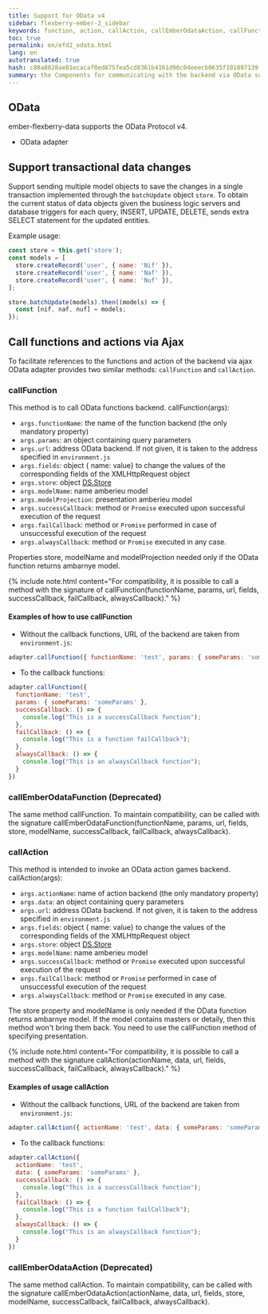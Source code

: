 ```yaml
---
title: Support for OData v4
sidebar: flexberry-ember-2_sidebar
keywords: function, action, callAction, callEmberOdataAction, callFunction, callEmberOdataFunction, batch batchUpdate, batchDelete, batchCreate, batchInsert
toc: true
permalink: en/efd2_odata.html
lang: en
autotranslated: true
hash: c80a8028ae81ecacaf8ed8757ea5cd8361b4161d90c04eeecb0635f101897139
summary: the Components for communicating with the backend via OData support transactional changes to data, call functions and actions via Ajax, examples of usage
---
```


## OData

ember-flexberry-data supports the OData Protocol v4.

* OData adapter

## Support transactional data changes

Support sending multiple model objects to save the changes in a single transaction implemented through the `batchUpdate` object `store`. To obtain the current status of data objects given the business logic servers and database triggers for each query, INSERT, UPDATE, DELETE, sends extra SELECT statement for the updated entities.

Example usage:

```javascript
const store = this.get('store');
const models = [
  store.createRecord('user', { name: 'Nif' }),
  store.createRecord('user', { name: 'Naf' }),
  store.createRecord('user', { name: 'Nuf' }),
];

store.batchUpdate(models).then((models) => {
  const [nif, naf, nuf] = models;
});
```

## Call functions and actions via Ajax

To facilitate references to the functions and action of the backend via ajax OData adapter provides two similar methods: `callFunction` and `callAction`.

### callFunction

This method is to call OData functions backend. callFunction(args):

* `args.functionName`: the name of the function backend (the only mandatory property)
* `args.params`: an object containing query parameters
* `args.url`: address OData backend. If not given, it is taken to the address specified in `environment.js`
* `args.fields`: object { name: value} to change the values of the corresponding fields of the XMLHttpRequest object
* `args.store`: object [DS.Store](https://emberjs.com/api/ember-data/release/classes/DS.Store)
* `args.modelName`: name amberieu model
* `args.modelProjection`: presentation amberieu model
* `args.successCallback`: method or `Promise` executed upon successful execution of the request
* `args.failCallback`: method or `Promise` performed in case of unsuccessful execution of the request
* `args.alwaysCallback`: method or `Promise` executed in any case.

Properties store, modelName and modelProjection needed only if the OData function returns ambarnye model.

{% include note.html content="For compatibility, it is possible to call a method with the signature of callFunction(functionName, params, url, fields, successCallback, failCallback, alwaysCallback)." %}

#### Examples of how to use callFunction

* Without the callback functions, URL of the backend are taken from `environment.js`:

```javascript
adapter.callFunction({ functionName: 'test', params: { someParams: 'someParams' } })
```

* To the callback functions:

```javascript
adapter.callFunction({
  functionName: 'test',
  params: { someParams: 'someParams' },
  successCallback: () => {
    console.log("This is a successCallback function");
  },
  failCallback: () => {
    console.log("This is a function failCallback");
  },
  alwaysCallback: () => {
    console.log("This is an alwaysCallback function");
  }
})
```

### callEmberOdataFunction (Deprecated)

The same method callFunction. To maintain compatibility, can be called with the signature callEmberOdataFunction(functionName, params, url, fields, store, modelName, successCallback, failCallback, alwaysCallback).

### callAction

This method is intended to invoke an OData action games backend. callAction(args):

* `args.actionName`: name of action backend (the only mandatory property)
* `args.data`: an object containing query parameters
* `args.url`: address OData backend. If not given, it is taken to the address specified in `environment.js`
* `args.fields`: object { name: value} to change the values of the corresponding fields of the XMLHttpRequest object
* `args.store`: object [DS.Store](https://emberjs.com/api/ember-data/release/classes/DS.Store)
* `args.modelName`: name amberieu model
* `args.successCallback`: method or `Promise` executed upon successful execution of the request
* `args.failCallback`: method or `Promise` performed in case of unsuccessful execution of the request
* `args.alwaysCallback`: method or `Promise` executed in any case.

The store property and modelName is only needed if the OData function returns ambarnye model. If the model contains masters or detaily, then this method won't bring them back. You need to use the callFunction method of specifying presentation.

{% include note.html content="For compatibility, it is possible to call a method with the signature callAction(actionName, data, url, fields, successCallback, failCallback, alwaysCallback)." %}

#### Examples of usage callAction

* Without the callback functions, URL of the backend are taken from `environment.js`:

```javascript
adapter.callAction({ actionName: 'test', data: { someParams: 'someParams' } })
```

* To the callback functions:

```javascript
adapter.callAction({
  actionName: 'test',
  data: { someParams: 'someParams' },
  successCallback: () => {
    console.log("This is a successCallback function");
  },
  failCallback: () => {
    console.log("This is a function failCallback");
  },
  alwaysCallback: () => {
    console.log("This is an alwaysCallback function");
  }
})
```

### callEmberOdataAction (Deprecated)

The same method callAction. To maintain compatibility, can be called with the signature callEmberOdataAction(actionName, data, url, fields, store, modelName, successCallback, failCallback, alwaysCallback).



